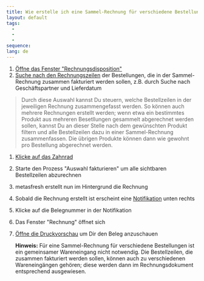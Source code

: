 ```yaml
---
title: Wie erstelle ich eine Sammel-Rechnung für verschiedene Bestellungen?
layout: default
tags:
  - 
  - 
  - 
sequence:
lang: de
---
```

1. [Öffne das Fenster "Rechnungsdisposition"](Wie_finde_und_öffne_ich_ein_Fenster)
1. [Suche nach den Rechnungszeilen](Wie_suche_ich_in_einem_Fenster) der Bestellungen, die in der Sammel-Rechnung zusammen fakturiert werden sollen, z.B. durch Suche nach Geschäftspartner und Lieferdatum

 >Durch diese Auswahl kannst Du steuern, welche Bestellzeilen in der jeweiligen Rechnung zusammengefasst werden. So können auch mehrere Rechnungen erstellt werden; wenn etwa ein 
 >bestimmtes Produkt aus mehreren Besetllungen gesammelt abgerechnet werden sollen, kannst Du an dieser Stelle nach dem gewünschten Produkt filtern und alle Bestellzeilen dazu in einer
 >Sammel-Rechnung zusammenfassen. Die übrigen Produkte können dann wie gewohnt pro Bestellung abgerechnet werden.

1. [Klicke auf das Zahnrad](Wie_starte_ich_Zahnrad_Prozesse)
1. Starte den Prozess "Auswahl fakturieren" um alle sichtbaren Bestellzeilen abzurechnen
1. metasfresh erstellt nun im Hintergrund die Rechnung
1. Sobald die Rechnung erstellt ist erscheint eine [Notifikation](Wie_sieht_eine_Notifikation_aus) unten rechts
1. Klicke auf die Belegnummer in der Notifikation
1. Das Fenster "Rechnung" öffnet sich
1. [Öffne die Druckvorschau](Wie_oeffne_ich_die_Druckvorschau) um Dir den Beleg anzuschauen 

	
	**Hinweis:** Für eine Sammel-Rechnung für verschiedene Bestellungen ist ein gemeinsamer Wareneingang nicht notwendig. Die Bestellzeilen, die zusammen fakturiert werden sollen, 
	können auch zu verschiedenen Wareneingängen gehören; diese werden dann im Rechnungsdokument entsprechend ausgewiesen.

